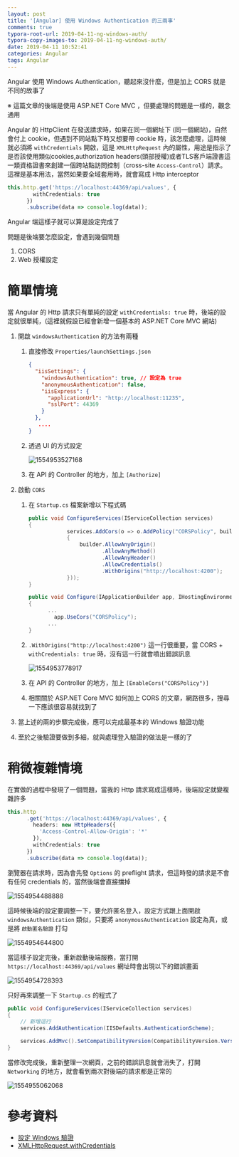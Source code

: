 ```yaml
---
layout: post
title: '[Angular] 使用 Windows Authentication 的三兩事'
comments: true
typora-root-url: 2019-04-11-ng-windows-auth/
typora-copy-images-to: 2019-04-11-ng-windows-auth/
date: 2019-04-11 10:52:41
categories: Angular
tags: Angular
---
```


Angular 使用 Windows Authentication，聽起來沒什麼，但是加上 CORS 就是不同的故事了

※ 這篇文章的後端是使用 ASP.NET Core MVC ，但要處理的問題是一樣的，觀念通用

<!-- more -->

Angular 的 HttpClient 在發送請求時，如果在同一個網址下 (同一個網站)，自然會付上 cookie，但遇到不同站點下時又想要帶 cookie 時，該怎麼處理，這時候就必須將 `withCredentials` 開啟，這是 `XMLHttpRequest` 內的屬性，用途是指示了是否該使用類似cookies,authorization headers(頭部授權)或者TLS客戶端證書這一類資格證書來創建一個跨站點訪問控制（cross-site `Access-Control`）請求。這裡是基本用法，當然如果要全域套用時，就會寫成 Http interceptor

```typescript
this.http.get('https://localhost:44369/api/values', {
        withCredentials: true
      })
      .subscribe(data => console.log(data));
```

Angular 端這樣子就可以算是設定完成了

問題是後端要怎麼設定，會遇到幾個問題

1. CORS
2. Web 授權設定

# 簡單情境

當 Angular  的 Http 請求只有單純的設定 `withCredentials: true` 時，後端的設定就很單純，(這裡就假設已經會新增一個基本的 ASP.NET Core MVC 網站)

1. 開啟 `windowsAuthentication` 的方法有兩種

   1. 直接修改 `Properties/launchSettings.json`

      ```json
      {
        "iisSettings": {
          "windowsAuthentication": true, // 設定為 true
          "anonymousAuthentication": false,
          "iisExpress": {
            "applicationUrl": "http://localhost:11235",
            "sslPort": 44369
          }
        },
         ....
      }
      ```

   2. 透過 UI 的方式設定

      ![1554953527168](1554953527168.png)

   3. 在 API 的 Controller 的地方，加上 `[Authorize]` 

2. 啟動 `CORS`

   1. 在 `Startup.cs` 檔案新增以下程式碼

      ```csharp
      public void ConfigureServices(IServiceCollection services)
      {
                  services.AddCors(o => o.AddPolicy("CORSPolicy", builder =>
                  {
                      builder.AllowAnyOrigin()
                             .AllowAnyMethod()
                             .AllowAnyHeader()
                             .AllowCredentials()
                             .WithOrigins("http://localhost:4200");
                  }));
      }
      
      public void Configure(IApplicationBuilder app, IHostingEnvironment env)
      {
          	...
              app.UseCors("CORSPolicy");
          	...
      }
      ```

   2. `.WithOrigins("http://localhost:4200")` 這一行很重要，當 CORS + `withCredentials: true` 時，沒有這一行就會噴出錯誤訊息

      ![1554953778917](1554953778917.png)

   3. 在 API 的 Controller 的地方，加上 `[EnableCors("CORSPolicy")]` 

   4. 相關關於 ASP.NET Core MVC 如何加上 CORS 的文章，網路很多，搜尋一下應該很容易就找到了

3. 當上述的兩的步驟完成後，應可以完成最基本的 Windows 驗證功能

4. 至於之後驗證要做到多細，就與處理登入驗證的做法是一樣的了

# 稍微複雜情境

在實做的過程中發現了一個問題，當我的 Http 請求寫成這樣時，後端設定就變複雜許多

```typescript
this.http
      .get('https://localhost:44369/api/values', {
        headers: new HttpHeaders({
          'Access-Control-Allow-Origin': '*'
        }),
        withCredentials: true
      })
      .subscribe(data => console.log(data));
```

瀏覽器在請求時，因為會先發 `Options` 的 preflight 請求，但這時發的請求是不會有任何 credentials 的，當然後端會直接擋掉

![1554954488888](1554954488888.png)

這時候後端的設定要調整一下，要允許匿名登入，設定方式跟上面開啟 `windowsAuthentication` 類似，只要將 `anonymousAuthentication` 設定為真，或是將 `啟動匿名驗證` 打勾

![1554954644800](1554954644800.png)

當這樣子設定完後，重新啟動後端服務，當打開 `https://localhost:44369/api/values`  網址時會出現以下的錯誤畫面

![1554954728393](1554954728393.png)

只好再來調整一下 `Startup.cs` 的程式了

```csharp
public void ConfigureServices(IServiceCollection services)
{
    // 新增這行
    services.AddAuthentication(IISDefaults.AuthenticationScheme);

    services.AddMvc().SetCompatibilityVersion(CompatibilityVersion.Version_2_2);
}
```


當修改完成後，重新整理一次網頁，之前的錯誤訊息就會消失了，打開 `Networking` 的地方，就會看到兩次對後端的請求都是正常的

![1554955062068](1554955062068.png)



# 參考資料

* [設定 Windows 驗證](<https://docs.microsoft.com/zh-tw/aspnet/core/security/authentication/windowsauth?view=aspnetcore-2.2&tabs=visual-studio>)
* [XMLHttpRequest.withCredentials](https://developer.mozilla.org/zh-CN/docs/Web/API/XMLHttpRequest/withCredentials)

